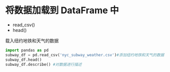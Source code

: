 # 将数据加载到 DataFrame 中



- read_csv()
- head()

载入纽约地铁和天气的数据

```python
import pandas as pd
subway_df = pd.read_csv('nyc_subway_weather.csv')#添加纽约地铁和天气的数据
subway_df.head() 
subway_df.describe() #对数据进行描述
```

